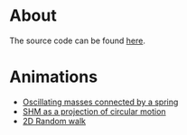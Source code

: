# About
The source code can be found [here](https://github.com/20akshay00/PhysicsJavisAnim).

# Animations
- [Oscillating masses connected by a spring](./docs/DrawSpring.jl.html)
- [SHM as a projection of circular motion](./docs/SHM.jl.html)
- [2D Random walk](./docs/RandomWalks.jl.html)
